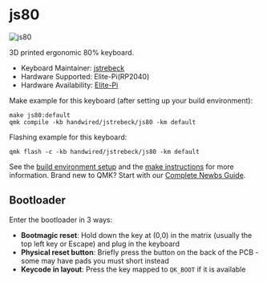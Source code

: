# js80

![js80](https://i.imgur.com/CU8z8RS.png)

3D printed ergonomic 80% keyboard.

* Keyboard Maintainer: [jstrebeck](https://github.com/jstrebeck)
* Hardware Supported: Elite-Pi(RP2040)
* Hardware Availability: [Elite-Pi](https://keeb.io/products/elite-pi-usb-c-pro-micro-replacement-rp2040)

Make example for this keyboard (after setting up your build environment):

    make js80:default
    qmk compile -kb handwired/jstrebeck/js80 -km default 

Flashing example for this keyboard:

    qmk flash -c -kb handwired/jstrebeck/js80 -km default

See the [build environment setup](https://docs.qmk.fm/#/getting_started_build_tools) and the [make instructions](https://docs.qmk.fm/#/getting_started_make_guide) for more information. Brand new to QMK? Start with our [Complete Newbs Guide](https://docs.qmk.fm/#/newbs).

## Bootloader

Enter the bootloader in 3 ways:

* **Bootmagic reset**: Hold down the key at (0,0) in the matrix (usually the top left key or Escape) and plug in the keyboard
* **Physical reset button**: Briefly press the button on the back of the PCB - some may have pads you must short instead
* **Keycode in layout**: Press the key mapped to `QK_BOOT` if it is available
